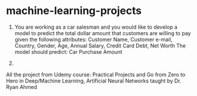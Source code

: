 # machine-learning-projects

1. You are working as a car salesman and you would like to develop a model to predict the total dollar amount that customers are willing to pay given the following attributes:
Customer Name, Customer e-mail, Country, Gender, Age, Annual Salary, Credit Card Debt, Net Worth
The model should predict:
Car Purchase Amount

2. 



All the project from Udemy course: Practical Projects and Go from Zero to Hero in Deep/Machine Learning, Artificial Neural Networks taught by Dr. Ryan Ahmed
